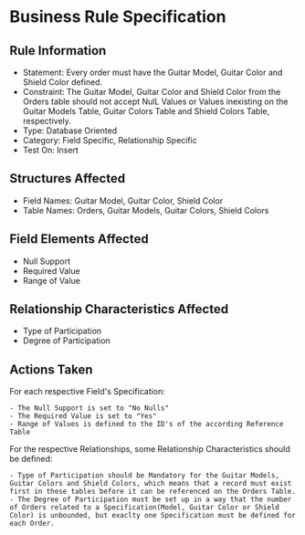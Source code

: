# Business Rule Specification

## Rule Information

- Statement: Every order must have the Guitar Model, Guitar Color and Shield Color defined.
- Constraint: The Guitar Model, Guitar Color and Shield Color from the Orders table should not accept NulL Values or Values inexisting on the Guitar Models Table, Guitar Colors Table and Shield Colors Table, respectively.
- Type: Database Oriented
- Category: Field Specific, Relationship Specific
- Test On: Insert

## Structures Affected

- Field Names: Guitar Model, Guitar Color, Shield Color
- Table Names: Orders, Guitar Models, Guitar Colors, Shield Colors

## Field Elements Affected

- Null Support
- Required Value
- Range of Value

## Relationship Characteristics Affected

- Type of Participation
- Degree of Participation

## Actions Taken

For each respective Field's Specification:

    - The Null Support is set to "No Nulls"
    - The Required Value is set to "Yes"
    - Range of Values is defined to the ID's of the according Reference Table

For the respective Relationships, some Relationship Characteristics should be defined:

    - Type of Participation should be Mandatory for the Guitar Models, Guitar Colors and Shield Colors, which means that a record must exist first in these tables before it can be referenced on the Orders Table.
    - The Degree of Participation must be set up in a way that the number of Orders related to a Specification(Model, Guitar Color or Shield Color) is unbounded, but exaclty one Specification must be defined for each Order. 
